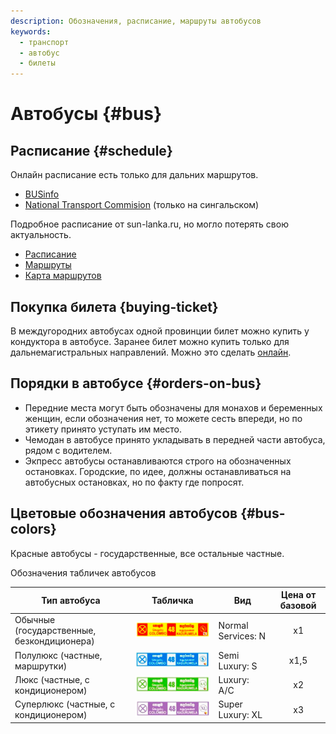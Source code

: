 ```yaml
---
description: Обозначения, расписание, маршруты автобусов
keywords:
  - транспорт
  - автобус
  - билеты
---
```


# Автобусы {#bus}

## Расписание {#schedule}

Онлайн расписание есть только для дальних маршрутов.

- [BUSinfo](https://www.businfo.lk/timetable)
- [National Transport Commision](https://www.ntc.gov.lk/Bus_info/time_table.php#) (только на сингальском)

Подробное расписание от sun-lanka.ru, но могло потерять свою актуальность.

- [Расписание](https://sun-lanka.ru/transport-sri-lanka/avtobusi/raspisaniya.html)
- [Маршруты](https://sun-lanka.ru/transport-sri-lanka/avtobusi/marshruty-napravleniya.html)
- [Карта маршрутов](https://sun-lanka.ru/transport-sri-lanka/avtobusi/marshruty-na-russkom-karta.html)

## Покупка билета {buying-ticket}

В междугородних автобусах одной провинции билет можно купить у кондуктора в автобусе. Заранее билет можно купить только для дальнемагистральных направлений. Можно это сделать [онлайн](http://www.ntcbooking.lk/master/login.php).

## Порядки в автобусе {#orders-on-bus}

- Передние места могут быть обозначены для монахов и беременных женщин, если обозначения нет, то можете сесть впереди, но по этикету принято уступать им место.
- Чемодан в автобусе принято укладывать в передней части автобуса, рядом с водителем.
- Экпресс автобусы останавливаются строго на обозначенных остановках. Городские, по идее, должны останавливаться на автобусных остановках, но по факту где попросят.

## Цветовые обозначения автобусов {#bus-colors}

Красные автобусы - государственные, все остальные частные.

Обозначения табличек автобусов

| Тип автобуса                               |                 Табличка                 | Вид                | Цена от базовой |
| ------------------------------------------ | :--------------------------------------: | ------------------ | :-------------: |
| Обычные (государственные, безкондиционера) |    ![normal bus](/img/normal_bus.jpg)    | Normal Services: N |       x1        |
| Полулюкс (частные, маршрутки)              |   ![semilux bus](/img/semilux_bus.jpg)   | Semi Luxury: S     |      x1,5       |
| Люкс (частные, с кондиционером)            |       ![lux bus](/img/lux_bus.jpg)       | Luxury: A/C        |       x2        |
| Суперлюкс (частные, с кондиционером)       | ![super lux bus](/img/super_lux_bus.jpg) | Super Luxury: XL   |       x3        |
